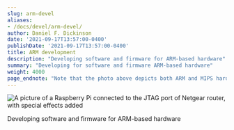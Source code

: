 ```yaml
---
slug: arm-devel
aliases:
- /docs/devel/arm-devel/
author: Daniel F. Dickinson
date: '2021-09-17T13:57:00-0400'
publishDate: '2021-09-17T13:57:00-0400'
title: ARM development
description: "Developing software and firmware for ARM-based hardware"
summary: "Developing for software and firmware ARM-based hardware"
weight: 4000
page_endnote: "Note that the photo above depicts both ARM and MIPS hardware. They are a Raspberry PI and a Netgear WNDR3800 router, respectively."
---
```


![A picture of a Raspberry Pi connected to the JTAG port of Netgear router, with special effects added](/assets/images/pi-jtag.png)

Developing software and firmware for ARM-based hardware
